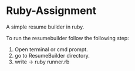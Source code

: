 # Ruby-Assignment
A simple resume builder in ruby.

To run the resumebuilder follow the following step:
  1. Open terminal or cmd prompt.
  2. go to ResumeBuilder directory.
  3. write -> ruby runner.rb
